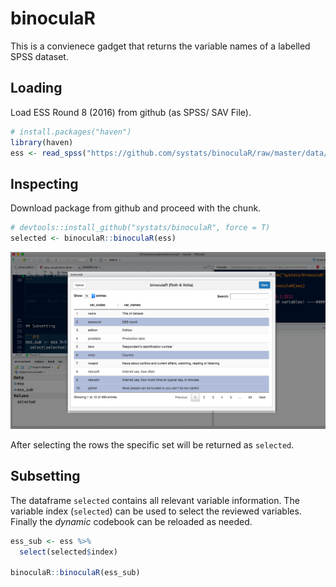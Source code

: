 # binoculaR

This is a convienece gadget that returns the variable names of a labelled SPSS dataset. 


## Loading 

Load ESS Round 8 (2016) from github (as SPSS/ SAV File).

```r
# install.packages("haven")
library(haven)
ess <- read_spss("https://github.com/systats/binoculaR/raw/master/data/ess_round8.sav")
```

## Inspecting

Download package from github and proceed with the chunk.

```r
# devtools::install_github("systats/binoculaR", force = T)
selected <- binoculaR::binoculaR(ess)
```
![](screen.png)

After selecting the rows the specific set will be returned as `selected`.

## Subsetting

The dataframe `selected` contains all relevant variable information. The variable index (`selected`) can be used to select the reviewed variables. Finally the *dynamic* codebook can be reloaded as needed. 

```r
ess_sub <- ess %>%
  select(selected$index)

binoculaR::binoculaR(ess_sub)
```
